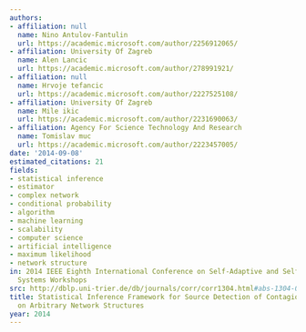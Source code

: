 ```yaml
---
authors:
- affiliation: null
  name: Nino Antulov-Fantulin
  url: https://academic.microsoft.com/author/2256912065/
- affiliation: University Of Zagreb
  name: Alen Lancic
  url: https://academic.microsoft.com/author/278991921/
- affiliation: null
  name: Hrvoje tefancic
  url: https://academic.microsoft.com/author/2227525108/
- affiliation: University Of Zagreb
  name: Mile ikic
  url: https://academic.microsoft.com/author/2231690063/
- affiliation: Agency For Science Technology And Research
  name: Tomislav muc
  url: https://academic.microsoft.com/author/2223457005/
date: '2014-09-08'
estimated_citations: 21
fields:
- statistical inference
- estimator
- complex network
- conditional probability
- algorithm
- machine learning
- scalability
- computer science
- artificial intelligence
- maximum likelihood
- network structure
in: 2014 IEEE Eighth International Conference on Self-Adaptive and Self-Organizing
  Systems Workshops
src: http://dblp.uni-trier.de/db/journals/corr/corr1304.html#abs-1304-0018
title: Statistical Inference Framework for Source Detection of Contagion Processes
  on Arbitrary Network Structures
year: 2014
---
```

